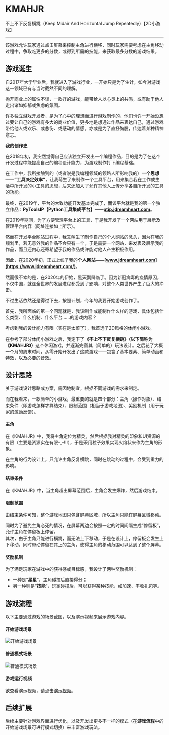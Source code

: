 # KMAHJR
不上不下反复横跳（Keep Midair And Horizontal Jump Repeatedly）【2D小游戏】

----
该游戏允许玩家通过点击屏幕来控制主角进行横移，同时玩家需要考虑在主角移动过程中，争取吃更多的分数，或得到所需的技能，来获取最多分数的游戏结果。

## 游戏诞生
自2017年大学毕业后，我就进入了游戏行业，一开始只是为了生计，如今对游戏这一领域已有与当时截然不同的理解。  

抛开商业上的属性不谈，一款好的游戏，能带给人以心灵上的共鸣，或有助于他人走出诸如抑郁或焦虑的氛围。  

许多独立游戏开发者，是为了心中的理想而进行游戏制作的，他们也许一开始没想过要让自己的游戏有多大的商业价值，更多地是想通过作品来表达自己，通过游戏带给他人或欢乐、或悲伤、或感动的情感，亦或是为了直抒胸臆，传达着某种精神意志。  

**我的创作史**

在2018年初，我突然觉得自己应该独立开发出一个编程作品，目的是为了在这个开发过程中能提高自己的编程设计能力，为游戏制作打下编程基础。  

在工作中，我所接触到的（或者说是我编程领域的领路人所影响我的）<strong>一个思想——“工具决定效率”</strong>，让我萌生了来制作一个工具平台，用来集合我在工作或生活中所开发的小工具的思想，后来还加入了允许其他人上传分享各自所开发的工具的功能。  

最终，在2019年，平台的大致功能开发基本完成了，而该平台就是我的第一个独立作品：<strong>PyToolsIP【Python工具集成平台】——[ptip.jdreamheart.com](https://ptip.jdreamheart.com/)</strong>。  

在2019年期间，为了方便管理平台上的工具，于是我开发了一个网站用于展示及管理平台内容（网址连接如上所示）。  

然而在开发平台网站过程中，我又萌生了制作自己的个人网站的念头，因为在我的规划里，若无意外我的作品不会只有一个，于是需要一个网站，来发表及展示我的作品，而且还内心还寄希望于我的作品或许能对他人产生积极作用。  

因此，在2020年初，正式上线了我的<strong>个人网站——[www.jdreamheart.com](https://www.jdreamheart.com/)</strong>。  

然而很不幸的是，在2020年的伊始，黑天鹅降临了。因为新冠病毒的疫情原因，不仅中国，就连全世界的发展进程都受到了影响，对整个人类世界产生了巨大的冲击。

​不过生活依然还是得过下去，按照计划，今年的我要开始游戏创作了。

首先，我所面临的第一个问题就是，我该制作或能制作什么样的游戏，具体包括什么类型、什么机制、什么平台......的游戏内容？  

考虑到我的设计能力有限（实在是太菜了），我首选了2D风格的休闲小游戏。  

在参考了部分休闲小游戏之后，我定下了<strong>《不上不下反复横跳》（以下简称为《KMAHJR》）</strong>这个休闲游戏，并逐渐完善其（简单的）玩法设计。之后花了大概一个月的周末时间，从零开始开发出了这款游戏——包含了基本要素、简单动画和特效，以及必要的音效。  


## 设计思路
关于游戏设计思路或方案，需因地制宜，根据不同游戏的需求来制定。  

而在我看来，一款简单的小游戏，最重要的就是四个部分：主角（操作对象）、结束条件（即游戏怎样才算结束）、限制范围（相当于游戏地图）、奖励机制（用于玩家的激励反馈）。  

#### 主角
在《KMAHJR》中，我将主角定位为精灵，然后根据我对精灵的印象和UI资源的有限（主要是资源实在有限-_-!!!），于是采用粒子效果实现火焰状来作为主角的形象。  

在主角的行为设计上，只允许主角反复横跳，同时在跳动的过程中，会受到重力的影响。  

#### 结束条件
在《KMAHJR》中，当主角超出屏幕范围后，主角会发生爆炸，然后游戏结束。

#### 限制范围
由结束条件可知，整个游戏地图只包含屏幕区域，所以主角只能在屏幕区域移动。  

同时为了避免主角必死的情况，在屏幕两边会按照一定的时间间隔生成“停留板”，允许主角在停留板上停留。  
其次，由于主角只能进行横跳，而无法上下移动，于是在设计上，停留板会发生上下移动，同时带动停留在其上的主角，使得主角的移动范围可以达到了整个屏幕。  

#### 奖励机制
为了满足玩家在游戏中的获得感或目标感，我设计了两种奖励机制：  
  * 一种是“**星星**”，主角碰撞后直接得分；
  * 另一种则是“**技能**”，玩家碰撞后，可以获得某种技能，如加速、丰收礼包等。

## 游戏流程
以下主要通过游戏的场景截图，以及演示视频来展示游戏内容。

#### 开始游戏场景
![开始游戏场景](./MD/StartScene.jpg)

#### 普通模式场景
![普通模式场景](./MD/NormalScene.jpg)

#### 游戏运行视频
欲查看演示视频，请点击[演示视频](https://jdreamheart.com/tech/videos/?KMAHJR-DEMO)。

## 后续扩展
后续主要针对游戏界面进行优化，以及开发出更多不一样的模式（在**游戏流程**中的开始游戏场景可进行模式切换）来丰富游戏玩法。  
